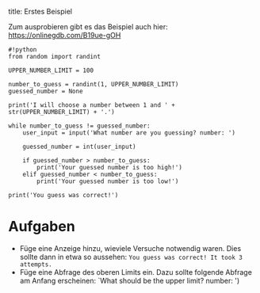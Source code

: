 title: Erstes Beispiel

Zum ausprobieren gibt es das Beispiel auch hier: https://onlinegdb.com/B19ue-gOH

    #!python
    from random import randint

    UPPER_NUMBER_LIMIT = 100

    number_to_guess = randint(1, UPPER_NUMBER_LIMIT)
    guessed_number = None

    print('I will choose a number between 1 and ' + str(UPPER_NUMBER_LIMIT) + '.')

    while number_to_guess != guessed_number:
        user_input = input('What number are you guessing? number: ')

        guessed_number = int(user_input)

        if guessed_number > number_to_guess:
            print('Your guessed number is too high!')
        elif guessed_number < number_to_guess:
            print('Your guessed number is too low!')

    print('You guess was correct!')

# Aufgaben
* Füge eine Anzeige hinzu, wieviele Versuche notwendig waren. Dies sollte dann in etwa so aussehen: `You guess was correct! It took 3 attempts.`
* Füge eine Abfrage des oberen Limits ein. Dazu sollte folgende Abfrage am Anfang erscheinen: `What should be the upper limit? number: ')

